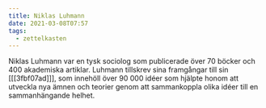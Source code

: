 ```yaml
---
title: Niklas Luhmann
date: 2021-03-08T07:57
tags: 
  - zettelkasten
---
```


Niklas Luhmann var en tysk sociolog som publicerade över 70 böcker och 400
akademiska artiklar. Luhmann tillskrev sina framgångar till sin [[[3fbf07ad]]],
som innehöll över 90 000 idéer som hjälpte honom att utveckla nya ämnen och
teorier genom att sammankoppla olika idéer till en sammanhängande helhet.
